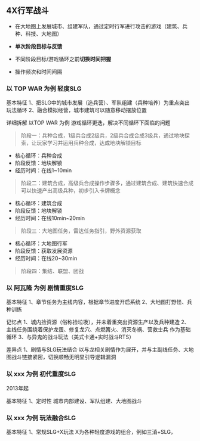 ## 4X行军战斗
- 在大地图上发展城市、组建军队，通过定时行军进行攻击的游戏（建筑、兵种、科技、大地图）

- **单次阶段目标与反馈**
- 不同阶段目标/游戏循环之前**切换时间把握**
- 操作频次和时间间隔


### 以 TOP WAR 为例 轻度SLG
基本特征
1、把SLG中的城市发展（造兵营）、军队组建（兵种培养）为重点突出玩法循环
2、融合模拟经营，城市建筑可以随意移动摆放位置

详细拆解
以TOP WAR 为例 游戏循环更迭，解决不同循环下面临的问题
> 阶段一：兵种合成，1级兵合成2级兵，2级兵合成合成3级兵，通过地块探索，让玩家学习并运用兵种合成，达成地块解锁目标  

- 核心循环：兵种合成
- 阶段反馈：地块解锁
- 经历时间：在线1~10min

 > 阶段二：建筑合成，高级兵合成操作步骤多，通过建筑合成、建筑快速合成可以快速产出高级兵种，初步引入卡牌概念

- 核心循环：建筑合成
- 阶段反馈：地块解锁
- 经历时间：在线10min~20min


> 阶段三：大地图任务，雷达任务指引，野外资源获取

- 核心循环：大地图行军
- 阶段反馈：获取发展资源
- 经历时间：在线20~30min

> 阶段四：集结、联盟、团战


### 以 阿瓦隆 为例 剧情重度SLG

基本特征
1、章节任务为主线内容，根据章节进度开启系统
2、大地图打野怪、兵种训练

记忆点
1、城内捡资源（俗称捡垃圾），并未着重突出资源生产以及兵种建造
2、主线任务围绕着保护龙蛋、修复龙穴、点燃篝火、消灭冬祸、营救士兵 作为基础循环
3、与异鬼的战斗玩法（美式卡通+实时战斗RTS）

差异点
1、剧情与SLG玩法结合
以与龙相关剧情作为展开，并与主副线任务、大地图战斗链接紧密，切换顺畅无明显引导逻辑漏洞

### 以 xxx 为例 初代重度SLG
2013年起

基本特征
1、定时性
城市内部建设、军队组建、大地图战斗


### 以 xxx 为例 玩法融合SLG

基本特征
1、常规SLG+X玩法
X为各种轻度游戏的组合，例如三消+SLG，
